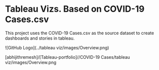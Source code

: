  #  Tableau Vizs. Based on COVID-19 Cases.csv

This project uses the COVID-19 Cases.csv as the source dataset to create dashboards and stories in tableau.

![GitHub Logo](../tableau viz/images/Overview.png)

[abhijithremesh]/[Tableau-portfolio]//COVID-19 Cases/tableau viz/images/Overview.png
